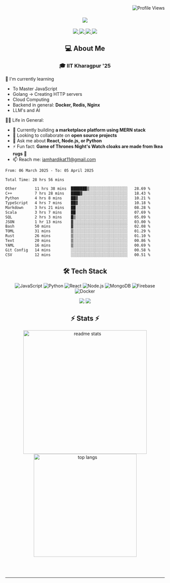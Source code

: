 <img align="right" src="https://komarev.com/ghpvc/?username=hs094&color=blue" alt="Profile Views" />

<h1 align="center">
  <img src="https://readme-typing-svg.herokuapp.com?font=Righteous&size=35&duration=4000&color=2AA889&center=true&vCenter=true&width=500&lines=Hi+There!+👋;I'm+Hardik+Soni+💻;" />
</h1>
<div align="center"> 
  <a href="mailto:iamhardikat11@gmail.com">
    <img src="https://img.shields.io/badge/Gmail-333333?style=for-the-badge&logo=gmail&logoColor=red" />
  </a>
  <a href="https://www.linkedin.com/in/hardik-soni-498271141/" target="_blank">
    <img src="https://img.shields.io/badge/LinkedIn-0077B5?style=for-the-badge&logo=linkedin&logoColor=white" target="_blank" />
  </a>
  <a href="https://hs094-portfolio.netlify.app/" target="_blank">
     <img src="https://img.shields.io/badge/Portfolio-FF5722?style=for-the-badge&logo=todoist&logoColor=white" target="_blank" /> 
  </a>
  <a href="https://www.instagram.com/hardik.s.094/" target="_blank"> 
    <img src="https://img.shields.io/badge/Instagram-E4405F?style=for-the-badge&logo=instagram&logoColor=white)" target="_blank" />
  </a>
</div>

<h2 align="center"> 💻 About Me</h2>
<h3 align="center">🎓 IIT Kharagpur '25</h3>

🌱 I'm currently learning
- To Master JavaScript
- Golang -> Creating HTTP servers
- Cloud Computing
- Backend in general: **Docker, Redis, Nginx**
- LLM's and AI

👍🏻 Life in General:
- 🔭 Currently building **a marketplace platform using MERN stack**
- 👯 Looking to collaborate on **open source projects**
- 💬 Ask me about **React, Node.js, or Python**
- ⚡ Fun fact: **Game of Thrones Night's Watch cloaks are made from Ikea rugs** 🧥
- 📫 Reach me: [iamhardikat11@gmail.com](mailto:iamhardikat11@gmail.com)

<!--START_SECTION:waka-->

```txt
From: 06 March 2025 - To: 05 April 2025

Total Time: 28 hrs 56 mins

Other        11 hrs 38 mins  ███████▒░░░░░░░░░░░░░░░░░   28.69 %
C++          7 hrs 28 mins   ████▓░░░░░░░░░░░░░░░░░░░░   18.43 %
Python       4 hrs 8 mins    ██▓░░░░░░░░░░░░░░░░░░░░░░   10.21 %
TypeScript   4 hrs 7 mins    ██▓░░░░░░░░░░░░░░░░░░░░░░   10.18 %
Markdown     3 hrs 21 mins   ██░░░░░░░░░░░░░░░░░░░░░░░   08.28 %
Scala        3 hrs 7 mins    ██░░░░░░░░░░░░░░░░░░░░░░░   07.69 %
SQL          2 hrs 3 mins    █▒░░░░░░░░░░░░░░░░░░░░░░░   05.09 %
JSON         1 hr 13 mins    ▓░░░░░░░░░░░░░░░░░░░░░░░░   03.00 %
Bash         50 mins         ▓░░░░░░░░░░░░░░░░░░░░░░░░   02.08 %
TOML         31 mins         ▒░░░░░░░░░░░░░░░░░░░░░░░░   01.29 %
Rust         26 mins         ▒░░░░░░░░░░░░░░░░░░░░░░░░   01.10 %
Text         20 mins         ▒░░░░░░░░░░░░░░░░░░░░░░░░   00.86 %
YAML         16 mins         ▒░░░░░░░░░░░░░░░░░░░░░░░░   00.69 %
Git Config   14 mins         ░░░░░░░░░░░░░░░░░░░░░░░░░   00.58 %
CSV          12 mins         ░░░░░░░░░░░░░░░░░░░░░░░░░   00.51 %
```

<!--END_SECTION:waka-->

<h2 align="center">🛠 Tech Stack</h2> 

<div align="center">
  
  ![JavaScript](https://img.shields.io/badge/-JavaScript-F7DF1E?style=flat-square&logo=javascript&logoColor=black)
  ![Python](https://img.shields.io/badge/-Python-3776AB?style=flat-square&logo=python&logoColor=white)
  ![React](https://img.shields.io/badge/-React-61DAFB?style=flat-square&logo=react&logoColor=black)
  ![Node.js](https://img.shields.io/badge/-Node.js-339933?style=flat-square&logo=node.js&logoColor=white)
  ![MongoDB](https://img.shields.io/badge/-MongoDB-47A248?style=flat-square&logo=mongodb&logoColor=white)
  ![Firebase](https://img.shields.io/badge/-Firebase-FFCA28?style=flat-square&logo=firebase&logoColor=black)
  ![Docker](https://img.shields.io/badge/-Docker-2496ED?style=flat-square&logo=docker&logoColor=white)
  
  <img src="https://skillicons.dev/icons?i=react,bootstrap,mui,html,css,vscode,github,figma,tailwind,git,r" />
  <img src="https://skillicons.dev/icons?i=nodejs,python,javascript,typescript,express,firebase,mongodb,c,java,nextjs,mysql,flask" /><br>
</div>

<h2 align="center">⚡ Stats ⚡</h2>

<div align="center">
  <img width=390 src="https://github-readme-stats-salesp07.vercel.app/api?username=hs094&count_private=true&show_icons=true&theme=react&rank_icon=github&border_radius=10" alt="readme stats" />
  <br/>
  <img width=325 align="center" src="https://github-readme-stats-salesp07.vercel.app/api/top-langs/?username=hs094&hide=HTML&langs_count=8&layout=compact&theme=react&border_radius=10&size_weight=0.5&count_weight=0.5&exclude_repo=github-readme-stats" alt="top langs" />
</div>
<br>
<br/><br/>
<hr/>
<br/>
